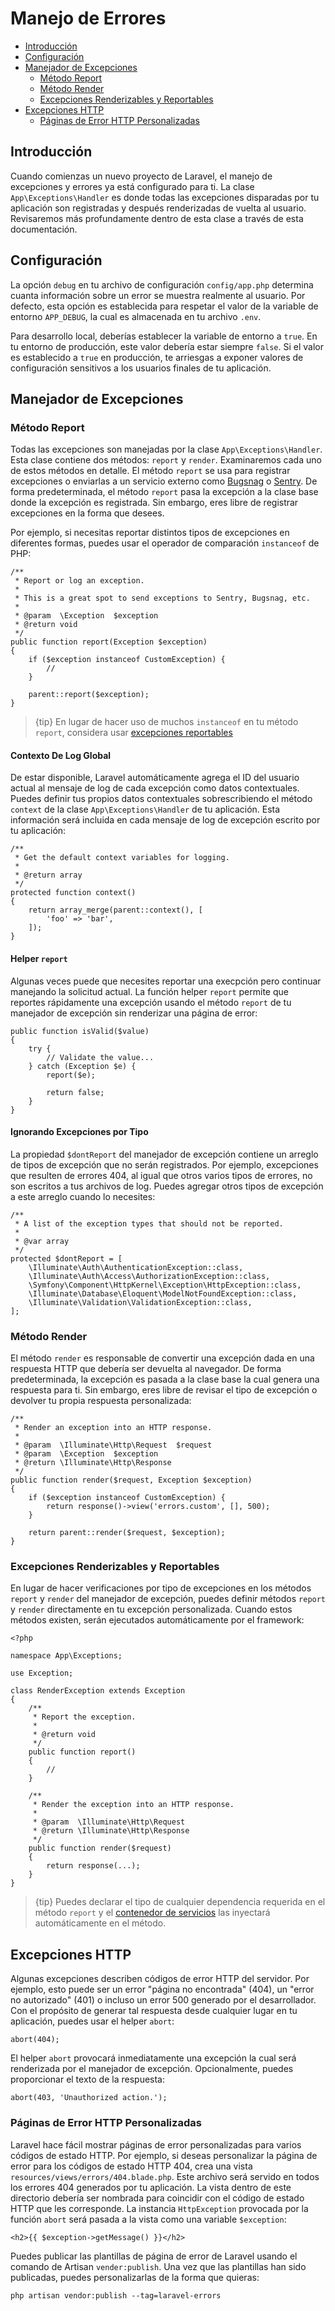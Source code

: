 # Manejo de Errores

- [Introducción](#introduction)
- [Configuración](#configuration)
- [Manejador de Excepciones](#the-exception-handler)
    - [Método Report](#report-method)
    - [Método Render](#render-method)
    - [Excepciones Renderizables y Reportables](#renderable-exceptions)
- [Excepciones HTTP](#http-exceptions)
    - [Páginas de Error HTTP Personalizadas](#custom-http-error-pages)

<a name="introduction"></a>
## Introducción

Cuando comienzas un nuevo proyecto de Laravel, el manejo de excepciones y errores ya está configurado para ti. La clase `App\Exceptions\Handler` es donde todas las excepciones disparadas por tu aplicación son registradas y después renderizadas de vuelta al usuario. Revisaremos más profundamente dentro de esta clase a través de esta documentación.

<a name="configuration"></a>
## Configuración

La opción `debug` en tu archivo de configuración `config/app.php` determina cuanta información sobre un error se muestra realmente al usuario. Por defecto, esta opción es establecida para respetar el valor de la variable de entorno `APP_DEBUG`, la cual es almacenada en tu archivo `.env`.

Para desarrollo local, deberías establecer la variable de entorno a `true`. En tu entorno de producción, este valor debería estar siempre `false`. Si el valor es establecido a `true` en producción, te arriesgas a exponer valores de configuración sensitivos a los usuarios finales de tu aplicación.

<a name="the-exception-handler"></a>
## Manejador de Excepciones

<a name="report-method"></a>
### Método Report

Todas las excepciones son manejadas por la clase `App\Exceptions\Handler`. Esta clase contiene dos métodos: `report` y `render`. Examinaremos cada uno de estos métodos en detalle. El método `report` se usa para registrar excepciones o enviarlas a un servicio externo como [Bugsnag](https://bugsnag.com) o [Sentry](https://github.com/getsentry/sentry-laravel). De forma predeterminada, el método `report` pasa la excepción a la clase base donde la excepción es registrada. Sin embargo, eres libre de registrar excepciones en la forma que desees.

Por ejemplo, si necesitas reportar distintos tipos de excepciones en diferentes formas, puedes usar el operador de comparación `instanceof` de PHP:

    /**
     * Report or log an exception.
     *
     * This is a great spot to send exceptions to Sentry, Bugsnag, etc.
     *
     * @param  \Exception  $exception
     * @return void
     */
    public function report(Exception $exception)
    {
        if ($exception instanceof CustomException) {
            //
        }

        parent::report($exception);
    }

> {tip} En lugar de hacer uso de muchos `instanceof` en tu método `report`, considera usar [excepciones reportables](/docs/{{version}}/errors#renderable-exceptions)

#### Contexto De Log Global

De estar disponible, Laravel automáticamente agrega el ID del usuario actual al mensaje de log de cada excepción como datos contextuales. Puedes definir tus propios datos contextuales sobrescribiendo el método `context` de la clase `App\Exceptions\Handler` de tu aplicación. Esta información será incluida en cada mensaje de log de excepción escrito por tu aplicación:
    
    /**
     * Get the default context variables for logging.
     *
     * @return array
     */
    protected function context()
    {
        return array_merge(parent::context(), [
            'foo' => 'bar',
        ]);
    }

#### Helper `report`

Algunas veces puede que necesites reportar una execpción pero continuar manejando la solicitud actual. La función helper `report` permite que reportes rápidamente una excepción usando el método `report` de tu manejador de excepción sin renderizar una página de error:

    public function isValid($value)
    {
        try {
            // Validate the value...
        } catch (Exception $e) {
            report($e);

            return false;
        }
    }

#### Ignorando Excepciones por Tipo

La propiedad `$dontReport` del manejador de excepción contiene un arreglo de tipos de excepción que no serán registrados. Por ejemplo, excepciones que resulten de errores 404, al igual que otros varios tipos de errores, no son escritos a tus archivos de log. Puedes agregar otros tipos de excepción a este arreglo cuando lo necesites:

    /**
     * A list of the exception types that should not be reported.
     *
     * @var array
     */
    protected $dontReport = [
        \Illuminate\Auth\AuthenticationException::class,
        \Illuminate\Auth\Access\AuthorizationException::class,
        \Symfony\Component\HttpKernel\Exception\HttpException::class,
        \Illuminate\Database\Eloquent\ModelNotFoundException::class,
        \Illuminate\Validation\ValidationException::class,
    ];

<a name="render-method"></a>
### Método Render

El método `render` es responsable de convertir una excepción dada en una respuesta HTTP que debería ser devuelta al navegador. De forma predeterminada, la excepción es pasada a la clase base la cual genera una respuesta para ti. Sin embargo, eres libre de revisar el tipo de excepción o devolver tu propia respuesta personalizada:

    /**
     * Render an exception into an HTTP response.
     *
     * @param  \Illuminate\Http\Request  $request
     * @param  \Exception  $exception
     * @return \Illuminate\Http\Response
     */
    public function render($request, Exception $exception)
    {
        if ($exception instanceof CustomException) {
            return response()->view('errors.custom', [], 500);
        }

        return parent::render($request, $exception);
    }

<a name="renderable-exceptions"></a>
### Excepciones Renderizables y Reportables

En lugar de hacer verificaciones por tipo de excepciones en los métodos `report` y `render` del manejador de excepción, puedes definir métodos `report` y `render` directamente en tu excepción personalizada. Cuando estos métodos existen, serán ejecutados automáticamente por el framework:

    <?php

    namespace App\Exceptions;

    use Exception;

    class RenderException extends Exception
    {
        /**
         * Report the exception.
         *
         * @return void
         */
        public function report()
        {
            //
        }

        /**
         * Render the exception into an HTTP response.
         *
         * @param  \Illuminate\Http\Request
         * @return \Illuminate\Http\Response
         */
        public function render($request)
        {
            return response(...);
        }
    }

> {tip} Puedes declarar el tipo de cualquier dependencia requerida en el método `report` y el [contenedor de servicios](/docs/{{version}}/container) las inyectará automáticamente en el método.

<a name="http-exceptions"></a>
## Excepciones HTTP

Algunas excepciones describen códigos de error HTTP del servidor. Por ejemplo, esto puede ser un error "página no encontrada" (404), un "error no autorizado" (401) o incluso un error 500 generado por el desarrollador. Con el propósito de generar tal respuesta desde cualquier lugar en tu aplicación, puedes usar el helper `abort`:

    abort(404);

El helper `abort` provocará inmediatamente una excepción la cual será renderizada por el manejador de excepción. Opcionalmente, puedes proporcionar el texto de la respuesta:

    abort(403, 'Unauthorized action.');

<a name="custom-http-error-pages"></a>
### Páginas de Error HTTP Personalizadas

Laravel hace fácil mostrar páginas de error personalizadas para varios códigos de estado HTTP. Por ejemplo, si deseas personalizar la página de error para los códigos de estado HTTP 404, crea una vista `resources/views/errors/404.blade.php`. Este archivo será servido en todos los errores 404 generados por tu aplicación. La vista dentro de este directorio debería ser nombrada para coincidir con el código de estado HTTP que les corresponde. La instancia `HttpException` provocada por la función `abort` será pasada a la vista como una variable `$exception`:

    <h2>{{ $exception->getMessage() }}</h2>

Puedes publicar las plantillas de página de error de Laravel usando el comando de Artisan `vender:publish`. Una vez que las plantillas han sido publicadas, puedes personalizarlas de la forma que quieras:

	php artisan vendor:publish --tag=laravel-errors
